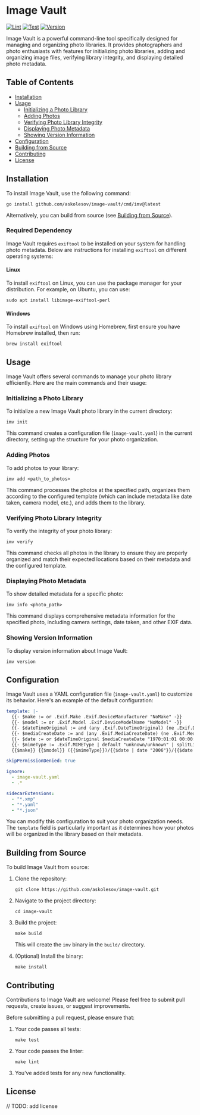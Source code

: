 # Image Vault

[![Lint](https://github.com/askolesov/image-vault/actions/workflows/lint.yaml/badge.svg)](https://github.com/askolesov/image-vault/actions/workflows/lint.yaml)
[![Test](https://github.com/askolesov/image-vault/actions/workflows/test.yaml/badge.svg)](https://github.com/askolesov/image-vault/actions/workflows/test.yaml)
[![Version](https://img.shields.io/github/v/release/askolesov/image-vault?include_prereleases)](https://github.com/askolesov/image-vault/releases)

Image Vault is a powerful command-line tool specifically designed for managing and organizing photo libraries. It provides photographers and photo enthusiasts with features for initializing photo libraries, adding and organizing image files, verifying library integrity, and displaying detailed photo metadata.

## Table of Contents

- [Installation](#installation)
- [Usage](#usage)
  - [Initializing a Photo Library](#initializing-a-photo-library)
  - [Adding Photos](#adding-photos)
  - [Verifying Photo Library Integrity](#verifying-photo-library-integrity)
  - [Displaying Photo Metadata](#displaying-photo-metadata)
  - [Showing Version Information](#showing-version-information)
- [Configuration](#configuration)
- [Building from Source](#building-from-source)
- [Contributing](#contributing)
- [License](#license)

## Installation

To install Image Vault, use the following command:

```
go install github.com/askolesov/image-vault/cmd/imv@latest
```

Alternatively, you can build from source (see [Building from Source](#building-from-source)).

### Required Dependency

Image Vault requires `exiftool` to be installed on your system for handling photo metadata. Below are instructions for installing `exiftool` on different operating systems:

#### Linux

To install `exiftool` on Linux, you can use the package manager for your distribution. For example, on Ubuntu, you can use:

```
sudo apt install libimage-exiftool-perl
```

#### Windows

To install `exiftool` on Windows using Homebrew, first ensure you have Homebrew installed, then run:

```
brew install exiftool
```

## Usage

Image Vault offers several commands to manage your photo library efficiently. Here are the main commands and their usage:

### Initializing a Photo Library

To initialize a new Image Vault photo library in the current directory:

```
imv init
```

This command creates a configuration file (`image-vault.yaml`) in the current directory, setting up the structure for your photo organization.

### Adding Photos

To add photos to your library:

```
imv add <path_to_photos>
```

This command processes the photos at the specified path, organizes them according to the configured template (which can include metadata like date taken, camera model, etc.), and adds them to the library.

### Verifying Photo Library Integrity

To verify the integrity of your photo library:

```
imv verify
```

This command checks all photos in the library to ensure they are properly organized and match their expected locations based on their metadata and the configured template.

### Displaying Photo Metadata

To show detailed metadata for a specific photo:

```
imv info <photo_path>
```

This command displays comprehensive metadata information for the specified photo, including camera settings, date taken, and other EXIF data.

### Showing Version Information

To display version information about Image Vault:

```
imv version
```

## Configuration

Image Vault uses a YAML configuration file (`image-vault.yaml`) to customize its behavior. Here's an example of the default configuration:

```yaml
template: |-
  {{- $make := or .Exif.Make .Exif.DeviceManufacturer "NoMake" -}}
  {{- $model := or .Exif.Model .Exif.DeviceModelName "NoModel" -}}
  {{- $dateTimeOriginal := and (any .Exif.DateTimeOriginal) (ne .Exif.DateTimeOriginal "0000:00:00 00:00:00") | ternary .Exif.DateTimeOriginal "" -}}
  {{- $mediaCreateDate := and (any .Exif.MediaCreateDate) (ne .Exif.MediaCreateDate "0000:00:00 00:00:00") | ternary .Exif.MediaCreateDate "" -}}
  {{- $date := or $dateTimeOriginal $mediaCreateDate "1970:01:01 00:00:00" | toDate "2006:01:02 15:04:05" -}}
  {{- $mimeType := .Exif.MIMEType | default "unknown/unknown" | splitList "/" | first -}}
  {{$make}} {{$model}} ({{$mimeType}})/{{$date | date "2006"}}/{{$date | date "2006-01-02"}}/{{$date | date "2006-01-02_15-04-05"}}_{{.Hash.Md5Short}}{{.Fs.Ext | lower}}

skipPermissionDenied: true

ignore:
  - image-vault.yaml
  - .*

sidecarExtensions:
  - "*.xmp"
  - "*.yaml"
  - "*.json"
```

You can modify this configuration to suit your photo organization needs. The `template` field is particularly important as it determines how your photos will be organized in the library based on their metadata.

## Building from Source

To build Image Vault from source:

1. Clone the repository:
   ```
   git clone https://github.com/askolesov/image-vault.git
   ```

2. Navigate to the project directory:
   ```
   cd image-vault
   ```

3. Build the project:
   ```
   make build
   ```

   This will create the `imv` binary in the `build/` directory.

4. (Optional) Install the binary:
   ```
   make install
   ```

## Contributing

Contributions to Image Vault are welcome! Please feel free to submit pull requests, create issues, or suggest improvements.

Before submitting a pull request, please ensure that:

1. Your code passes all tests:
   ```
   make test
   ```

2. Your code passes the linter:
   ```
   make lint
   ```

3. You've added tests for any new functionality.

## License

// TODO: add license
